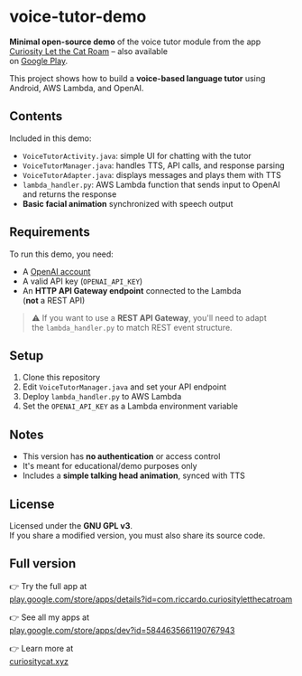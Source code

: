 # voice-tutor-demo

**Minimal open-source demo** of the voice tutor module from the app  
[Curiosity Let the Cat Roam](https://www.curiositycat.xyz) – also available  
on [Google Play](https://play.google.com/store/apps/details?id=com.riccardo.curiosityletthecatroam).

This project shows how to build a **voice-based language tutor** using  
Android, AWS Lambda, and OpenAI.

## Contents

Included in this demo:

- `VoiceTutorActivity.java`: simple UI for chatting with the tutor  
- `VoiceTutorManager.java`: handles TTS, API calls, and response parsing  
- `VoiceTutorAdapter.java`: displays messages and plays them with TTS  
- `lambda_handler.py`: AWS Lambda function that sends input to OpenAI  
  and returns the response  
- **Basic facial animation** synchronized with speech output

## Requirements

To run this demo, you need:

- A [OpenAI account](https://platform.openai.com/)
- A valid API key (`OPENAI_API_KEY`)
- An **HTTP API Gateway endpoint** connected to the Lambda  
  (**not** a REST API)

> ⚠️ If you want to use a **REST API Gateway**, you'll need to adapt  
> the `lambda_handler.py` to match REST event structure.

## Setup

1. Clone this repository  
2. Edit `VoiceTutorManager.java` and set your API endpoint  
3. Deploy `lambda_handler.py` to AWS Lambda  
4. Set the `OPENAI_API_KEY` as a Lambda environment variable

## Notes

- This version has **no authentication** or access control  
- It's meant for educational/demo purposes only  
- Includes a **simple talking head animation**, synced with TTS

## License

Licensed under the **GNU GPL v3**.  
If you share a modified version, you must also share its source code.

## Full version

👉 Try the full app at  
[play.google.com/store/apps/details?id=com.riccardo.curiosityletthecatroam](https://play.google.com/store/apps/details?id=com.riccardo.curiosityletthecatroam)

👉 See all my apps at  
[play.google.com/store/apps/dev?id=5844635661190767943](https://play.google.com/store/apps/dev?id=5844635661190767943)

👉 Learn more at  
[curiositycat.xyz](https://www.curiositycat.xyz)
